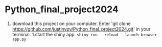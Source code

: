 # Python_final_project2024
1. download this project on your computer. Enter 'git clone https://github.com/justinyzy/Python_final_project2024.git' in your terminal.
1.start the shiny app. `shiny run --reload --launch-browser app.py`
